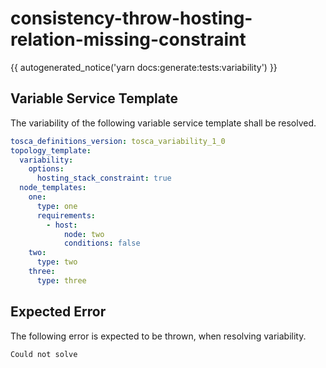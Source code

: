 # consistency-throw-hosting-relation-missing-constraint

{{ autogenerated_notice('yarn docs:generate:tests:variability') }}


## Variable Service Template

The variability of the following variable service template shall be resolved.

```yaml linenums="1"
tosca_definitions_version: tosca_variability_1_0
topology_template:
  variability:
    options:
      hosting_stack_constraint: true
  node_templates:
    one:
      type: one
      requirements:
        - host:
            node: two
            conditions: false
    two:
      type: two
    three:
      type: three
```




## Expected Error

The following error is expected to be thrown, when resolving variability.

```text linenums="1"
Could not solve
```

